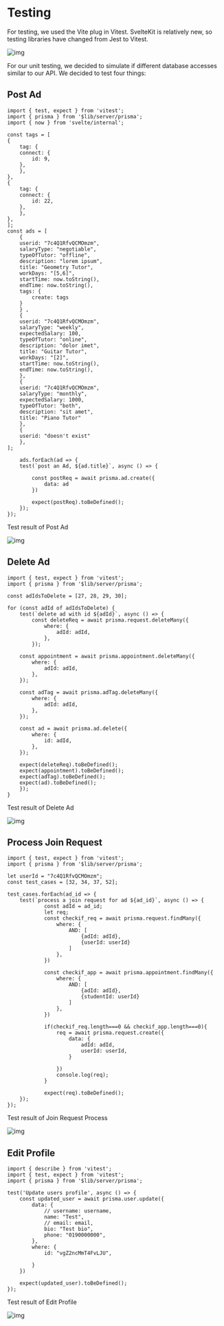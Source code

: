 # Testing

For testing, we used the Vite plug in Vitest. SvelteKit is relatively new, so testing libraries have changed from Jest to Vitest.

![img](img/Test.png)

For our unit testing, we decided to simulate if different database accesses similar to our API. We decided to test four things:

## Post Ad

    import { test, expect } from 'vitest';
    import { prisma } from '$lib/server/prisma';
    import { now } from 'svelte/internal';

    const tags = [
    {
        tag: {
        connect: {
            id: 9,
        },
        },
    },
    {
        tag: {
        connect: {
            id: 22,
        },
        },
    },
    ];
    const ads = [
        {
        userid: "7c4Q1RfvQCMOmzm",
        salaryType: "negotiable",
        typeOfTutor: "offline",
        description: "lorem ipsum",
        title: "Geometry Tutor",
        workDays: "[5,6]",
        startTime: now.toString(),
        endTime: now.toString(),
        tags: {
            create: tags
        }
        } ,
        {
        userid: "7c4Q1RfvQCMOmzm",
        salaryType: "weekly",
        expectedSalary: 100,
        typeOfTutor: "online",
        description: "dolor imet",
        title: "Guitar Tutor",
        workDays: "[2]",
        startTime: now.toString(),
        endTime: now.toString(),
        },
        {
        userid: "7c4Q1RfvQCMOmzm",
        salaryType: "monthly",
        expectedSalary: 1000,
        typeOfTutor: "both",
        description: "sit amet",
        title: "Piano Tutor"
        },
        {
        userid: "doesn't exist"
        },
    ];

        ads.forEach(ad => {
        test(`post an Ad, ${ad.title}`, async () => {

            const postReq = await prisma.ad.create({
                data: ad
            })

            expect(postReq).toBeDefined();
        });
    });
  

Test result of Post Ad

![img](img/postAdTesting.png)

## Delete Ad

    import { test, expect } from 'vitest';
    import { prisma } from '$lib/server/prisma';
    
    const adIdsToDelete = [27, 28, 29, 30]; 
    
    for (const adId of adIdsToDelete) {
        test(`delete ad with id ${adId}`, async () => {
            const deleteReq = await prisma.request.deleteMany({
                where: {
                    adId: adId,
                },
            });

        const appointment = await prisma.appointment.deleteMany({
            where: {
                adId: adId,
            },
        });

        const adTag = await prisma.adTag.deleteMany({
            where: {
                adId: adId,
            },
        });

        const ad = await prisma.ad.delete({
            where: {
                id: adId,
            },
        });

        expect(deleteReq).toBeDefined();
        expect(appointment).toBeDefined();
        expect(adTag).toBeDefined();
        expect(ad).toBeDefined();
        });
    }

Test result of Delete Ad

![img](img/deleteAd_Test.png)

## Process Join Request

    import { test, expect } from 'vitest';
    import { prisma } from '$lib/server/prisma';
    
    let userId = "7c4Q1RfvQCMOmzm";
    const test_cases = [32, 34, 37, 52];
    
    test_cases.forEach(ad_id => {
        test(`process a join request for ad ${ad_id}`, async () => {
                const adId = ad_id;
                let req;
                const checkif_req = await prisma.request.findMany({
                    where: { 
                        AND: [
                            {adId: adId},
                            {userId: userId}
                        ]
                    },
                })
        
                const checkif_app = await prisma.appointment.findMany({
                    where: { 
                        AND: [
                            {adId: adId},
                            {studentId: userId}
                        ]
                    },
                })
        
                if(checkif_req.length===0 && checkif_app.length===0){
                    req = await prisma.request.create({
                        data: {
                            adId: adId,
                            userId: userId,
                        }
                        
                    })
                    console.log(req); 
                }
                
                expect(req).toBeDefined();
        });
    });

Test result of Join Request Process

![img](img/processReqTesting.png)

## Edit Profile

    import { describe } from 'vitest';
    import { test, expect } from 'vitest';
    import { prisma } from '$lib/server/prisma';

    test('Update users profile', async () => {
        const updated_user = await prisma.user.update({
            data: {
                // username: username,
                name: "Test",
                // email: email,
                bio: "Test bio",
                phone: "0190000000",
            },
            where: {
                id: "vgZ2ncMmT4FvLJU",
        
            }
        })
        
        expect(updated_user).toBeDefined();
    });

Test result of Edit Profile

![img](img/editProfileTest.png)